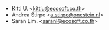 - Kitti U. \<<kittiu@ecosoft.co.th>\>
- Andrea Stirpe \<<a.stirpe@onestein.nl>\>
- Saran Lim. \<<saranl@ecosoft.co.th>\>
